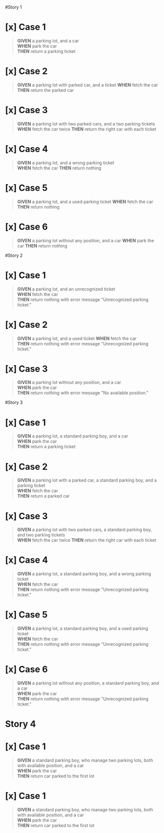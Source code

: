 #Story 1
# [x] Case 1  
>   **GIVEN** a parking lot, and a car  
    **WHEN** park the car  
    **THEN** return a parking ticket
# [x] Case 2
>   **GIVEN** a parking lot with parked car, and a ticket
    **WHEN** fetch the car
    **THEN** return the parked car
 # [x] Case 3
>   **GIVEN** a parking lot with two parked cars, and a two parking tickets  
    **WHEN** fetch the car twice
    **THEN** return the right car with each ticket
 # [x] Case 4
>   **GIVEN** a parking lot, and a wrong parking ticket  
    **WHEN** fetch the car
    **THEN** return nothing
# [x] Case 5
>   **GIVEN** a parking lot, and a used parking ticket
    **WHEN** fetch the car
    **THEN** return nothing
# [x] Case 6
>   **GIVEN** a parking lot without any position, and a car
    **WHEN** park the car
    **THEN** return nothing

#Story 2
# [x] Case 1
>   **GIVEN** a parking lot, and an unrecognized ticket  
    **WHEN** fetch the car  
    **THEN** return nothing with error message "Unrecognized parking ticket."

# [x] Case 2
>   **GIVEN** a parking lot, and a used ticket
    **WHEN** fetch the car  
    **THEN** return nothing with error message "Unrecognized parking ticket."

# [x] Case 3
>   **GIVEN** a parking lot without any position, and a car   
    **WHEN** park the car  
    **THEN** return nothing with error message "No available position."
   
#Story 3
# [x] Case 1
>   **GIVEN** a parking lot, a standard parking boy, and a car   
    **WHEN** park the car   
    **THEN** return a parking ticket  
> 
# [x] Case 2
>   **GIVEN** a parking lot with a parked car, a standard parking boy, and a parking ticket    
    **WHEN** fetch the car  
    **THEN** return a parked car

# [x] Case 3
>   **GIVEN** a parking lot with two parked cars, a standard parking boy, and two parking tickets  
    **WHEN** fetch the car twice
    **THEN** return the right car with each ticket

# [x] Case 4
>   **GIVEN** a parking lot, a standard parking boy, and a wrong parking ticket  
    **WHEN** fetch the car  
    **THEN** return nothing with error message "Unrecognized parking ticket."

# [x] Case 5
>   **GIVEN** a parking lot, a standard parking boy, and a used parking ticket  
    **WHEN** fetch the car  
    **THEN** return nothing with error message "Unrecognized parking ticket."

# [x] Case 6
>   **GIVEN** a parking lot without any position, a standard parking boy, and a car  
    **WHEN** park the car  
    **THEN** return nothing with error message "Unrecognized parking ticket."

# Story 4
# [x] Case 1
>   **GIVEN** a standard parking boy, who manage two parking lots, both with available position, and a car  
    **WHEN** park the car  
    **THEN** return car parked to the first lot

# [x] Case 1
>   **GIVEN** a standard parking boy, who manage two parking lots, both with available position, and a car  
    **WHEN** park the car  
    **THEN** return car parked to the first lot



